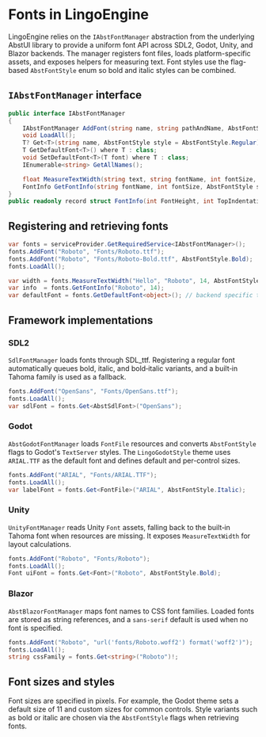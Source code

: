 # Fonts in LingoEngine

LingoEngine relies on the `IAbstFontManager` abstraction from the underlying AbstUI library to provide a uniform font API across SDL2, Godot, Unity, and Blazor backends. The manager registers font files, loads platform-specific assets, and exposes helpers for measuring text. Font styles use the flag-based `AbstFontStyle` enum so bold and italic styles can be combined.

## `IAbstFontManager` interface

```csharp
public interface IAbstFontManager
{
    IAbstFontManager AddFont(string name, string pathAndName, AbstFontStyle style = AbstFontStyle.Regular);
    void LoadAll();
    T? Get<T>(string name, AbstFontStyle style = AbstFontStyle.Regular) where T : class;
    T GetDefaultFont<T>() where T : class;
    void SetDefaultFont<T>(T font) where T : class;
    IEnumerable<string> GetAllNames();

    float MeasureTextWidth(string text, string fontName, int fontSize, AbstFontStyle style = AbstFontStyle.Regular);
    FontInfo GetFontInfo(string fontName, int fontSize, AbstFontStyle style = AbstFontStyle.Regular);
}
public readonly record struct FontInfo(int FontHeight, int TopIndentation);
```

## Registering and retrieving fonts

```csharp
var fonts = serviceProvider.GetRequiredService<IAbstFontManager>();
fonts.AddFont("Roboto", "Fonts/Roboto.ttf");
fonts.AddFont("Roboto", "Fonts/Roboto-Bold.ttf", AbstFontStyle.Bold);
fonts.LoadAll();

var width = fonts.MeasureTextWidth("Hello", "Roboto", 14, AbstFontStyle.Bold);
var info  = fonts.GetFontInfo("Roboto", 14);
var defaultFont = fonts.GetDefaultFont<object>(); // backend specific type
```

## Framework implementations

### SDL2
`SdlFontManager` loads fonts through SDL_ttf. Registering a regular font automatically queues bold, italic, and bold‑italic variants, and a built‑in Tahoma family is used as a fallback.

```csharp
fonts.AddFont("OpenSans", "Fonts/OpenSans.ttf");
fonts.LoadAll();
var sdlFont = fonts.Get<AbstSdlFont>("OpenSans");
```

### Godot
`AbstGodotFontManager` loads `FontFile` resources and converts `AbstFontStyle` flags to Godot's `TextServer` styles. The `LingoGodotStyle` theme uses `ARIAL.TTF` as the default font and defines default and per-control sizes.

```csharp
fonts.AddFont("ARIAL", "Fonts/ARIAL.TTF");
fonts.LoadAll();
var labelFont = fonts.Get<FontFile>("ARIAL", AbstFontStyle.Italic);
```

### Unity
`UnityFontManager` reads Unity `Font` assets, falling back to the built‑in Tahoma font when resources are missing. It exposes `MeasureTextWidth` for layout calculations.

```csharp
fonts.AddFont("Roboto", "Fonts/Roboto");
fonts.LoadAll();
Font uiFont = fonts.Get<Font>("Roboto", AbstFontStyle.Bold);
```

### Blazor
`AbstBlazorFontManager` maps font names to CSS font families. Loaded fonts are stored as string references, and a `sans-serif` default is used when no font is specified.

```csharp
fonts.AddFont("Roboto", "url('fonts/Roboto.woff2') format('woff2')");
fonts.LoadAll();
string cssFamily = fonts.Get<string>("Roboto")!;
```

## Font sizes and styles

Font sizes are specified in pixels. For example, the Godot theme sets a default size of 11 and custom sizes for common controls. Style variants such as bold or italic are chosen via the `AbstFontStyle` flags when retrieving fonts.
